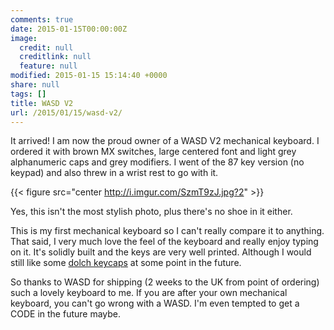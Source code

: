 ```yaml
---
comments: true
date: 2015-01-15T00:00:00Z
image:
  credit: null
  creditlink: null
  feature: null
modified: 2015-01-15 15:14:40 +0000
share: null
tags: []
title: WASD V2
url: /2015/01/15/wasd-v2/
---
```


It arrived! I am now the proud owner of a WASD V2 mechanical keyboard. I ordered
it with brown MX switches, large centered font and light grey alphanumeric caps
and grey modifiers. I went of the 87 key version (no keypad) and also threw in a 
wrist rest to go with it.

{{< figure src="center http://i.imgur.com/SzmT9zJ.jpg?2" >}}

Yes, this isn't the most stylish photo, plus there's no shoe in it either.

This is my first mechanical keyboard so I can't really compare it to anything.
That said, I very much love the feel of the keyboard and really enjoy typing on it.
It's solidly built and the keys are very well printed. Although I would
still like some [dolch keycaps](https://c1.staticflickr.com/7/6024/5886540547_abdb8c837f_z.jpg)
at some point in the future.

So thanks to WASD for shipping (2 weeks to the UK from point of ordering) such a
lovely keyboard to me. If you are after your own mechanical keyboard, you can't
go wrong with a WASD. I'm even tempted to get a CODE in the future maybe.

